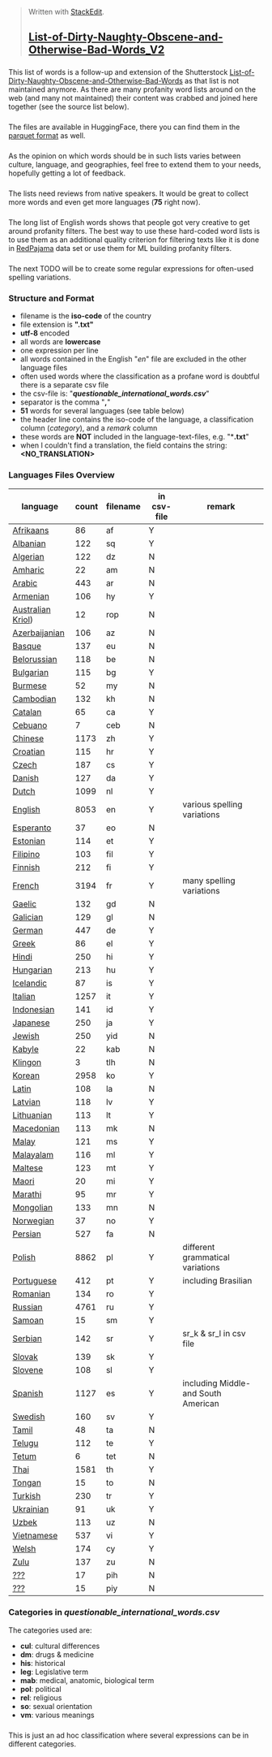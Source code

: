 > Written with [StackEdit](https://stackedit.io/).
> ## [List-of-Dirty-Naughty-Obscene-and-Otherwise-Bad-Words_V2](https://github.com/LDNOOBWV2/List-of-Dirty-Naughty-Obscene-and-Otherwise-Bad-Words_V2#list-of-dirty-naughty-obscene-and-otherwise-bad-words_v2)
### 
This list of words is a follow-up and extension of the Shutterstock [List-of-Dirty-Naughty-Obscene-and-Otherwise-Bad-Words](https://github.com/LDNOOBW/List-of-Dirty-Naughty-Obscene-and-Otherwise-Bad-Words/tree/master) as that list is not maintained anymore. As there are many profanity word lists around on the web (and many not maintained) their content was crabbed and joined here together (see the source list below). 
###
The files are available in HuggingFace, there you can find them in the [parquet format](https://huggingface.co/datasets/PeterGraebner/LDNOOBW_V2/tree/refs%2Fconvert%2Fparquet/default/train) as well.
###
As the opinion on which words should be in such lists varies between culture, language, and geographies, feel free to extend them to your needs, hopefully getting a lot of feedback.
###
The lists need reviews from native speakers. It would be great to collect more words and even get more languages (**75** right now).
###
The long list of English words shows that people got very creative to get around profanity filters. The best way to use these hard-coded word lists is to use them as an additional quality criterion for filtering texts like it is done in [RedPajama](https://github.com/togethercomputer/RedPajama-Data) data set or use them for ML building profanity filters.
###
The next TODO will be to create some regular expressions for often-used spelling variations.
### Structure and Format
 - filename is the **iso-code** of the country
 - file extension is **".txt"** 
 - **utf-8** encoded
 - all words are **lowercase**
 - one expression per line
 - all words contained in the English "*en*" file are excluded in the other language files
 - often used words where the classification as a profane word is doubtful there is a separate csv file
 - the csv-file is: "***questionable_international_words.csv***" 
 - separator is the comma "**,**"
 - **51** words for several languages (see table below)
 - the header line contains the iso-code of the language, a classification column (*category*), and a *remark* column
 - these words are **NOT** included in the language-text-files, e.g. "***.txt**"
 - when I couldn't find a translation, the field contains the string: **<NO_TRANSLATION>**
### Languages Files Overview
language | count | filename | in csv-file | remark
--- | --- | --- | --- | ---
 [Afrikaans](data/af.txt)	  |  86	| af |	Y|
 [Albanian](data/sq.txt) 	  | 122	| sq |	Y|
 [Algerian](data/dz.txt) 	  | 122	| dz |	N|
 [Amharic](data/am.txt)     |  22 | am | N|
 [Arabic](data/ar.txt)		    | 443	| ar |	N|
 [Armenian](data/hy.txt)	   | 106	| hy |	Y|
 [Australian Kriol](data/rop.txt))	|  12	| rop| N|
 [Azerbaijanian](data/az.txt)	     | 106	| az |	N|
 [Basque](data/eu.txt)		    | 137	| eu |	N|
 [Belorussian](data/be.txt)	| 118	| be |	N|
 [Bulgarian](data/bg.txt)	  | 115	| bg |	Y|
 [Burmese](data/my.txt)		   |  52	| my |	N|
 [Cambodian](data/kh.txt)   | 132	| kh |	N|
 [Catalan](data/ca.txt)		   |  65	| ca |	Y|
 [Cebuano](data/ceb.txt)		  |   7	| ceb|	N|
 [Chinese](data/zh.txt)		   |1173	| zh |	Y|
 [Croatian](data/hr.txt)	   | 115	| hr |	Y|
 [Czech](data/cs.txt)		     | 187	| cs |	Y|
 [Danish](data/da.txt)		    | 127	| da |	Y|
 [Dutch](data/nl.txt)		     |1099	| nl |	Y|
 [English](data/en.txt)		   |8053	| en |	Y| various spelling variations
 [Esperanto](data/eo.txt)	  |  37	| eo |	N|
 [Estonian](data/et.txt)	   | 114	| et |	Y|
 [Filipino](data/fil.txt)	  | 103	| fil|	Y|
 [Finnish](data/fi.txt)		   | 212	| fi |	Y|
 [French](data/fr.txt)		    |3194	| fr |	Y| many spelling variations
 [Gaelic](data/gd.txt)		    | 132	| gd |	N|
 [Galician](data/gl.txt)	   | 129	| gl |	N|
 [German](data/de.txt)		    | 447	| de |	Y|
 [Greek](data/el.txt)		     |  86	| el |	Y|
 [Hindi](data/hi.txt)		     | 250	| hi |	Y|
 [Hungarian](data/hu.txt)	  | 213	| hu |	Y|
 [Icelandic](data/is.txt)   |  87	| is |	Y|
 [Italian](data/it.txt)		   |1257	| it |	Y|
 [Indonesian](data/id.txt)	 | 141	| id |	Y|
 [Japanese](data/ja.txt)	   | 250	| ja |	Y| 
 [Jewish](data/yid.txt)	    | 250	| yid|	N|
 [Kabyle](data/kab.txt)	   	|  22	| kab|	N|
 [Klingon](data/tlh.txt)   	|   3	| tlh|	N|
 [Korean](data/ko.txt)	    	|2958	| ko |	Y|
 [Latin](data/la.txt)	     	| 108	| la |	N|
 [Latvian](data/lv.txt)	   	| 118	| lv |	Y|
 [Lithuanian](data/lt.txt)	 | 113	| lt |	Y|
 [Macedonian](data/mk.txt)	 | 113	| mk |	N|
 [Malay](data/ms.txt)	     	| 121	| ms |	Y|
 [Malayalam](data/ml.txt)	  | 116	| ml |	Y|
 [Maltese](data/mt.txt)		   | 123	| mt |	Y|
 [Maori](data/mi.txt)	     	|  20	| mi |	Y|
 [Marathi](data/mr.txt)	   	|  95	| mr |	Y|
 [Mongolian](data/mn.txt)	  | 133	| mn |	N|
 [Norwegian](data/no.txt)  	|  37	| no |	Y|
 [Persian](data/fa.txt)	   	| 527	| fa |	N|
 [Polish](data/pl.txt)		    |8862	| pl |	Y| different grammatical variations
 [Portuguese](data/pt.txt) 	| 412	| pt |	Y| including Brasilian
 [Romanian](data/ro.txt)  	 | 134	| ro |	Y|
 [Russian](data/ru.txt)	   	|4761	| ru |	Y|
 [Samoan](data/sm.txt)		    |  15	| sm |	Y|
 [Serbian](data/sr.txt)	   	| 142	| sr |	Y| sr_k & sr_l in csv file
 [Slovak](data/sk.txt)	     | 139	| sk |	Y|
 [Slovene](data/sl.txt)		   | 108	| sl |	Y|
 [Spanish](data/es.txt)		   |1127	| es |	Y| including Middle- and South American
 [Swedish](data/sv.txt)	   	| 160	| sv |	Y|
 [Tamil](data/ta.txt)	     	|  48	| ta |	N|
 [Telugu](data/te.txt)		    | 112	| te |	Y|
 [Tetum](data/tet.txt)		    |   6	| tet|	N|
 [Thai](data/th.txt)	      	|1581	| th |	Y|
 [Tongan](data/to.txt)	    	|  15	| to |	N|
 [Turkish](data/tr.txt)    	| 230	| tr |	Y|
 [Ukrainian](data/uk.txt)	  |  91	| uk |	Y|
 [Uzbek](data/uz.txt)	     	| 113	| uz |	N|
 [Vietnamese](data/vi.txt)	 | 537	| vi |	Y|
 [Welsh](data/cy.txt)		     | 174	| cy |	Y|
 [Zulu](data/zu.txt)       	| 137	| zu |	N|
 [???](data/pih.txt)	      	|  17	| pih|	N|
 [???](data/piy.txt)	      	|  15	| piy|	N|
 
### Categories in *questionable_international_words.csv*
The categories used are:
 - **cul**: cultural differences
 - **dm**: drugs & medicine
 - **his**: historical 
 - **leg**: Legislative term
 - **mab**: medical, anatomic, biological term
 - **pol**: political
 - **rel**: religious
 - **so**: sexual orientation
 - **vm**: various meanings
###
 This is just an ad hoc classification where several expressions can be in different categories.

